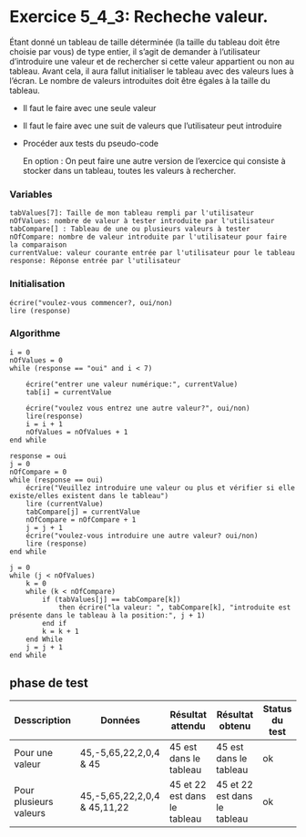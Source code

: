 # Exercice 5_4_3: Recheche valeur.

Étant donné un tableau de taille déterminée (la taille du tableau doit être choisie par vous) de
type entier, il s’agit de demander à l’utilisateur d’introduire une valeur et de rechercher si cette
valeur appartient ou non au tableau.
Avant cela, il aura fallut initialiser le tableau avec des valeurs lues à l’écran. Le nombre de
valeurs introduites doit être égales à la taille du tableau.

- Il faut le faire avec une seule valeur
- Il faut le faire avec une suit de valeurs que l’utilisateur peut introduire
- Procéder aux tests du pseudo-code

  En option :
  On peut faire une autre version de l’exercice qui consiste à stocker dans un tableau, toutes les
  valeurs à rechercher.

### Variables

```
tabValues[7]: Taille de mon tableau rempli par l'utilisateur
nOfValues: nombre de valeur à tester introduite par l'utilisateur
tabCompare[] : Tableau de une ou plusieurs valeurs à tester
nOfCompare: nombre de valeur introduite par l'utilisateur pour faire la comparaison
currentValue: valeur courante entrée par l'utilisateur pour le tableau
response: Réponse entrée par l'utilisateur
```

### Initialisation

```
écrire("voulez-vous commencer?, oui/non)
lire (response)
```

### Algorithme

```
i = 0
nOfValues = 0
while (response == "oui" and i < 7)

    écrire("entrer une valeur numérique:", currentValue)
    tab[i] = currentValue

    écrire("voulez vous entrez une autre valeur?", oui/non)
    lire(response)
    i = i + 1
    nOfValues = nOfValues + 1
end while

response = oui
j = 0
nOfCompare = 0
while (response == oui)
    écrire("Veuillez introduire une valeur ou plus et vérifier si elle existe/elles existent dans le tableau")
    lire (currentValue)
    tabCompare[j] = currentValue
    nOfCompare = nOfCompare + 1
    j = j + 1
    écrire("voulez-vous introduire une autre valeur? oui/non)
    lire (response)
end while

j = 0
while (j < nOfValues)
    k = 0
    while (k < nOfCompare)
        if (tabValues[j] == tabCompare[k])
            then écrire("la valeur: ", tabCompare[k], "introduite est présente dans le tableau à la position:", j + 1)
        end if
        k = k + 1
    end While
    j = j + 1
end while

```

## phase de test

| Desscription           | Données                      | Résultat attendu             | Résultat obtenu              | Status du test |
| ---------------------- | ---------------------------- | ---------------------------- | ---------------------------- | -------------- |
| Pour une valeur        | 45,-5,65,22,2,0,4 & 45       | 45 est dans le tableau       | 45 est dans le tableau       | ok             |
| Pour plusieurs valeurs | 45,-5,65,22,2,0,4 & 45,11,22 | 45 et 22 est dans le tableau | 45 et 22 est dans le tableau | ok             |
